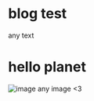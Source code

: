 # blog test
any text 
# hello planet 

![image](https://user-images.githubusercontent.com/125956863/220282644-84b816c2-ff7b-4d4a-af59-e68a2d1afbd1.png)
any image <3
